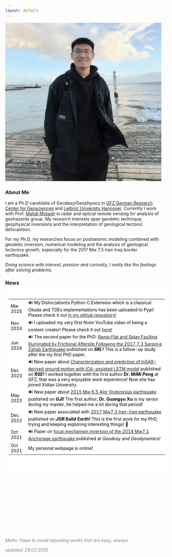 ```yaml
---
layout: default
---
```


<!-- <img src="my_photo6.jpg" /> -->
<img class="profile-picture" src="./img/my_pho4.jpg">
<!-- this is comments -->

### About Me

I am a Ph.D candidate of Geodesy/Geophysics in [GFZ German Research Center for Geosciences](https://www.gfz-potsdam.de/en/home/) and [Leibniz University Hannover](https://www.uni-hannover.de/en/). Currently I work with Prof. [Mahdi Motagh](https://www.gfz-potsdam.de/en/staff/mahdi-motagh/sec14/) in radar and optical remote sensing for analysis of geohazards group. My research interests span geodetic technique, geophysical inversions and the interpretation of geological tectonic deforamtion.  

For my Ph.D, my researches focus on postseismic modeling combined with geodetic inversion, numerical modeling and the analysis of geological tectonics growth, especially for the 2017 Mw 7.3 Iran-Iraq border earthquake.  

*Doing science with interest,  passion and curiosity, I really like the feelings after solving problems.*

<!-- -------------------------------------------------------------------------------------------------- -->

### News
<!-- this is comments -->
<!--   <td width="15%">Jun 2024</td> -->
<!-- css overflow format -->
<style>
#overflow {
    background: white;
    color: black;
    padding: 10px;
    width: 100%;
    height: 560px;
    overflow: scroll;
    border: 1px solid white;
}
</style>

 
<div id="overflow">
<table style="width:100%">
  <tr>
    <td>Mar 2025</td>
    <td>&#128266; My Disloc(ation)s Python C Extension which is a classical Okada and TDEs implementations has been uploaded to Pypi! Please check it out <a href="https://github.com/ZelongGuo/dislocs">in my github repository!</a></td>
  </tr>
  <tr>
    <td>Nov 2024</td>
    <td>&#128266; I uploaded my very first Nvim YouTube video of being a content creator! Please check it out <a href="https://youtu.be/G--6WTxMwyM">here!</a></td>
  </tr>
  <tr>
    <td>Jun 2024</td>
    <td>&#128266; The second paper for the PhD: <a href="https://pubs.geoscienceworld.org/ssa/srl/article/doi/10.1785/0220230425/644725/Ramp-Flat-and-Splay-Faulting-Illuminated-by">Ramp‐Flat and Splay Faulting Illuminated by Frictional Afterslip Following the 2017 
 7.3 Sarpol‐e Zahab Earthquake</a>  published on <i><b>SRL!</b></i> This is a follow-up study after the my first PhD paper. </td>
  </tr>
  <tr>
    <td>Dec 2023</td>
    <td>&#128266; New paper about <a href="https://www.sciencedirect.com/science/article/pii/S0034425723004753?dgcid=coauthor">Characterization and prediction of InSAR-derived ground motion with ICA-assisted LSTM model</a>  published on <i><b>RSE!</b></i> I worked together with the first author <b>Dr. MiMi Peng</b> at GFZ, that was a very enjoyable work experience! Now she has joined Xidian University. </td>
  </tr>
  <tr>
    <td>May 2023</td>
    <td>&#128266; New paper about <a href="https://academic.oup.com/gji/advance-article/doi/10.1093/gji/ggad211/7176061"> 2015 Mw 6.5 Alor (Indonesia) earthquake </a>  published on <i><b>GJI!</b></i> The first author, <b>Dr. Guangyu Xu</b> is my senior during my master, he helped me a lot during that period! </td>
  </tr>
  <tr>
    <td>Dec 2022</td>
    <td>&#128266; New paper associated with <a href="https://agupubs.onlinelibrary.wiley.com/doi/10.1029/2022JB025148"> 2017 Mw7.3 Iran-Iraq earthquake </a>  published on <i><b>JGR:Solid Earth!</b></i> This is the first work for my PhD, trying and keeping exploring interesting things! &#128170; </td>
  </tr>
  <tr>
    <td>Oct 2021</td>
    <td> &#128266; Paper on <a href="https://www.sciencedirect.com/science/article/pii/S1674984721000690?via%3Dihub">focal mechanism inversion of the 2018 Mw7.1 Anchorage earthquake</a> published at <i>Geodesy and Geodynamics!</i></td>
  </tr>
  <tr>
    <td>Oct 2021</td>
    <td>My personal webpage is online!</td>
  </tr>
</table>
</div>

<!-- Now revolvermap only shows in the main page.-->
<!-- Now revolvermap has some problems ... When it resolved just uncomment the following ...   -->
<!--
<script type="text/javascript" src="//rf.revolvermaps.com/0/0/6.js?i=56ln2hcl5aa&amp;m=0&amp;c=ff0000&amp;cr1=ffffff&amp;f=arial&amp;l=0" async="async"></script>
-->
<!-- Now we shift to a new one ... -->   <!-- adjust the globe size with css -->
<div style="
    width: 180px; 
    height: 180px; 
    overflow: hidden; 
    margin: 0 auto; 
    padding: 8px;
    display: flex; 
    justify-content: center; 
    align-items: center; 
">
    <script type="text/javascript" id="clstr_globe" src="//clustrmaps.com/globe.js?d=7UGJKFkyNL9rr4TqW6m9fV-9ccDI5fIbK4JkeQwboqQ"></script>
</div>

<!---------------------------------------------------------------------------------- -->

<p style="font-size: 2; color: gray;"><i>Motto: Hope to avoid repeating works that are easy, always.</i></p>
<p style="font-size: 2; color: gray;"><i>updated: 29.03.2025</i></p>


